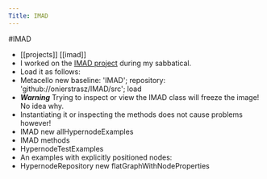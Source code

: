 ---Title: IMAD---#IMAD- [[projects]] [[imad]]- I worked on the [IMAD project](https://github.com/onierstrasz/IMAD) during my sabbatical.- Load it as follows:- Metacello new
   baseline: 'IMAD';
   repository: 'github://onierstrasz/IMAD/src';
   load- ***Warning*** Trying to inspect or view the IMAD class will freeze the image! No idea why.- Instantiating it or inspecting the methods does not cause problems however!- IMAD new allHypernodeExamples- IMAD methods- HypernodeTestExamples- An examples with explicitly positioned nodes:- HypernodeRepository new flatGraphWithNodeProperties